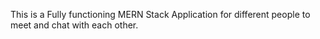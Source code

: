 This is a Fully functioning MERN Stack Application for different people to meet and chat with each other.
